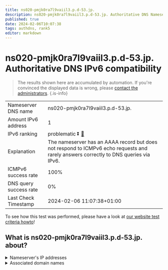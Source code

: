 ```yaml
---
title: ns020-pmjk0ra7l9vaiil3.p.d-53.jp.
description: ns020-pmjk0ra7l9vaiil3.p.d-53.jp. Authoritative DNS Nameserver IPv6 compatibility
published: true
date: 2024-02-06T10:07:38
tags: authdns, rank5
editor: markdown
---
```


# ns020-pmjk0ra7l9vaiil3.p.d-53.jp. Authoritative DNS IPv6 compatibility

> The results shown here are accumulated by automation. If you're convinced the displayed data is wrong, please [contact the administrators](/howto/chat). 
{.is-info}




|   |   |
| - | - |
| Nameserver DNS name | ns020-pmjk0ra7l9vaiil3.p.d-53.jp.
| Amount IPv6 address | 1
| IPv6 ranking | problematic :arrow_double_down: [🔗](/howto/ranking) |
| Explanation | The nameserver has an AAAA record but does not respond to ICMPv6 echo requests and rarely answers correctly to DNS queries via IPv6. |
| ICMPv6 success rate | 100%|
| DNS query success rate | 0% |
| Last Check Timestamp | 2024-02-06 11:07:38+01:00 |

To see how this test was performed, please have a look at [our website test criteria howto](/howto/testcriteria/authdns)!


## What is ns020-pmjk0ra7l9vaiil3.p.d-53.jp. about?




<details>
<summary>Nameserver's IP addresses</summary>

2001:240:bb81::29:1111

</details>



<details>
<summary>Associated domain names</summary>

www.daiichisankyo.com

</details>
